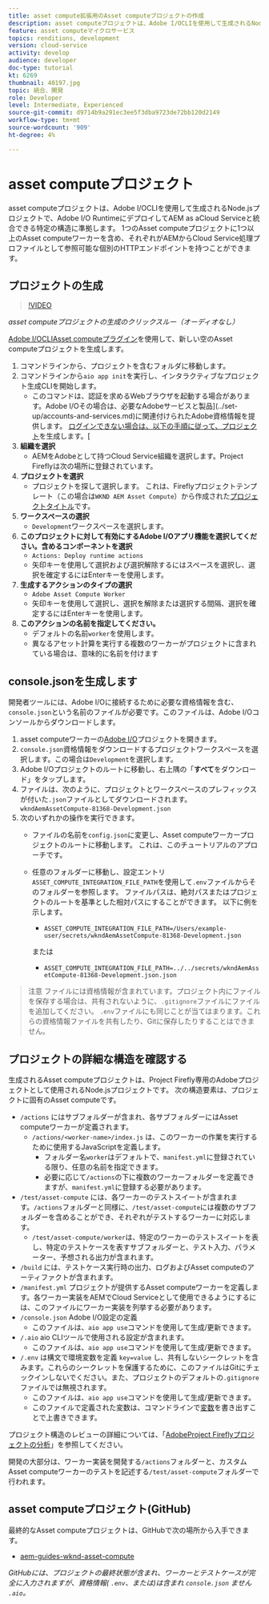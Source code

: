 ```yaml
---
title: asset compute拡張用のAsset computeプロジェクトの作成
description: asset computeプロジェクトは、Adobe I/OCLIを使用して生成されるNode.jsプロジェクトで、Adobe I/O RuntimeにデプロイしてAEM as aCloud Serviceと統合できる特定の構造に準拠します。
feature: asset computeマイクロサービス
topics: renditions, development
version: cloud-service
activity: develop
audience: developer
doc-type: tutorial
kt: 6269
thumbnail: 40197.jpg
topic: 統合、開発
role: Developer
level: Intermediate, Experienced
source-git-commit: d9714b9a291ec3ee5f3dba9723de72bb120d2149
workflow-type: tm+mt
source-wordcount: '909'
ht-degree: 4%

---
```



# asset computeプロジェクト

asset computeプロジェクトは、Adobe I/OCLIを使用して生成されるNode.jsプロジェクトで、Adobe I/O RuntimeにデプロイしてAEM as aCloud Serviceと統合できる特定の構造に準拠します。 1つのAsset computeプロジェクトに1つ以上のAsset computeワーカーを含め、それぞれがAEMからCloud Service処理プロファイルとして参照可能な個別のHTTPエンドポイントを持つことができます。

## プロジェクトの生成

>[!VIDEO](https://video.tv.adobe.com/v/40197/?quality=12&learn=on)

_asset computeプロジェクトの生成のクリックスルー（オーディオなし）_

[Adobe I/OCLIAsset computeプラグイン](../set-up/development-environment.md#aio-cli)を使用して、新しい空のAsset computeプロジェクトを生成します。

1. コマンドラインから、プロジェクトを含むフォルダに移動します。
1. コマンドラインから`aio app init`を実行し、インタラクティブなプロジェクト生成CLIを開始します。
   + このコマンドは、認証を求めるWebブラウザを起動する場合があります。Adobe I/Oその場合は、必要なAdobeサービスと製品](../set-up/accounts-and-services.md)に関連付けられたAdobe資格情報を提供します。 [ログインできない場合は、以下の手順に従って、プロジェクト](https://github.com/AdobeDocs/project-firefly/blob/master/getting_started/first_app.md#42-developer-is-not-logged-in-as-enterprise-organization-user)を生成します。[
1. __組織を選択__
   + AEMをAdobeとして持つCloud Service組織を選択します。Project Fireflyは次の場所に登録されています。
1. __プロジェクトを選択__
   + プロジェクトを探して選択します。 これは、Fireflyプロジェクトテンプレート（この場合は`WKND AEM Asset Compute`）から作成された[プロジェクトタイトル](../set-up/firefly.md)です。
1. __ワークスペースの選択__
   + `Development`ワークスペースを選択します。
1. __このプロジェクトに対して有効にするAdobe I/Oアプリ機能を選択してください。含めるコンポーネントを選択__
   +  `Actions: Deploy runtime actions`
   + 矢印キーを使用して選択および選択解除するにはスペースを選択し、選択を確定するにはEnterキーを使用します。
1. __生成するアクションのタイプの選択__
   +  `Adobe Asset Compute Worker`
   + 矢印キーを使用して選択し、選択を解除または選択する間隔、選択を確定するにはEnterキーを使用します。
1. __このアクションの名前を指定してください。__
   + デフォルトの名前`worker`を使用します。
   + 異なるアセット計算を実行する複数のワーカーがプロジェクトに含まれている場合は、意味的に名前を付けます

## console.jsonを生成します

開発者ツールには、Adobe I/Oに接続するために必要な資格情報を含む、`console.json`という名前のファイルが必要です。このファイルは、Adobe I/Oコンソールからダウンロードします。

1. asset computeワーカーの[Adobe I/O](https://console.adobe.io)プロジェクトを開きます。
1. `console.json`資格情報をダウンロードするプロジェクトワークスペースを選択します。この場合は`Development`を選択します。
1. Adobe I/Oプロジェクトのルートに移動し、右上隅の「__すべて__&#x200B;をダウンロード」をタップします。
1. ファイルは、次のように、プロジェクトとワークスペースのプレフィックスが付いた`.json`ファイルとしてダウンロードされます。`wkndAemAssetCompute-81368-Development.json`
1. 次のいずれかの操作を実行できます。
   + ファイルの名前を`config.json`に変更し、Asset computeワーカープロジェクトのルートに移動します。 これは、このチュートリアルのアプローチです。
   + 任意のフォルダーに移動し、設定エントリ`ASSET_COMPUTE_INTEGRATION_FILE_PATH`を使用して`.env`ファイルからそのフォルダーを参照します。 ファイルパスは、絶対パスまたはプロジェクトのルートを基準とした相対パスにすることができます。 以下に例を示します。
      + `ASSET_COMPUTE_INTEGRATION_FILE_PATH=/Users/example-user/secrets/wkndAemAssetCompute-81368-Development.json`

      または
      + `ASSET_COMPUTE_INTEGRATION_FILE_PATH=../../secrets/wkndAemAssetCompute-81368-Development.json.json`


> 注意
>  ファイルには資格情報が含まれています。プロジェクト内にファイルを保存する場合は、共有されないように、`.gitignore`ファイルにファイルを追加してください。 `.env`ファイルにも同じことが当てはまります。これらの資格情報ファイルを共有したり、Gitに保存したりすることはできません。

## プロジェクトの詳細な構造を確認する

生成されるAsset computeプロジェクトは、Project Firefly専用のAdobeプロジェクトとして使用されるNode.jsプロジェクトです。 次の構造要素は、プロジェクトに固有のAsset computeです。

+ `/actions` にはサブフォルダーが含まれ、各サブフォルダーにはAsset computeワーカーが定義されます。
   + `/actions/<worker-name>/index.js` は、このワーカーの作業を実行するために使用するJavaScriptを定義します。
      + フォルダー名`worker`はデフォルトで、`manifest.yml`に登録されている限り、任意の名前を指定できます。
      + 必要に応じて`/actions`の下に複数のワーカーフォルダーを定義できますが、`manifest.yml`に登録する必要があります。
+ `/test/asset-compute` には、各ワーカーのテストスイートが含まれます。`/actions`フォルダーと同様に、`/test/asset-compute`には複数のサブフォルダーを含めることができ、それぞれがテストするワーカーに対応します。
   + `/test/asset-compute/worker`は、特定のワーカーのテストスイートを表し、特定のテストケースを表すサブフォルダーと、テスト入力、パラメーター、予想される出力が含まれます。
+ `/build` には、テストケース実行時の出力、ログおよびAsset computeのアーティファクトが含まれます。
+ `/manifest.yml` プロジェクトが提供するAsset computeワーカーを定義します。各ワーカー実装をAEMでCloud Serviceとして使用できるようにするには、このファイルにワーカー実装を列挙する必要があります。
+ `/console.json` Adobe I/O設定の定義
   + このファイルは、`aio app use`コマンドを使用して生成/更新できます。
+ `/.aio` aio CLIツールで使用される設定が含まれます。
   + このファイルは、`aio app use`コマンドを使用して生成/更新できます。
+ `/.env` は構文で環境変数を定義 `key=value` し、共有しないシークレットを含みます。これらのシークレットを保護するために、このファイルはGitにチェックインしないでください。また、プロジェクトのデフォルトの`.gitignore`ファイルでは無視されます。
   + このファイルは、`aio app use`コマンドを使用して生成/更新できます。
   + このファイルで定義された変数は、コマンドラインで[変数](../deploy/runtime.md)を書き出すことで上書きできます。

プロジェクト構造のレビューの詳細については、「[AdobeProject Fireflyプロジェクトの分析](https://github.com/AdobeDocs/project-firefly/blob/master/getting_started/first_app.md#5-anatomy-of-a-project-firefly-application)」を参照してください。

開発の大部分は、ワーカー実装を開発する`/actions`フォルダーと、カスタムAsset computeワーカーのテストを記述する`/test/asset-compute`フォルダーで行われます。

## asset computeプロジェクト(GitHub)

最終的なAsset computeプロジェクトは、GitHubで次の場所から入手できます。

+ [aem-guides-wknd-asset-compute](https://github.com/adobe/aem-guides-wknd-asset-compute)

_GitHubには、プロジェクトの最終状態が含まれ、ワーカーとテストケースが完全に入力されますが、資格情報( `.env`、または)は含まれ `console.json` ません `.aio`。_

